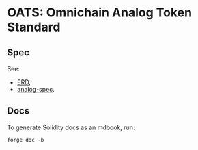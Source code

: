 # OATS: Omnichain Analog Token Standard

## Spec

See: 

+ [ERD](https://hackmd.io/bg0DTqWjSFOf7lV_7KyiOA),
+ [analog-spec](https://github.com/Analog-Labs/analog-spec/blob/master/src/products/OATS.md).

## Docs 

To generate Solidity docs as an mdbook, run: 

``` shell
forge doc -b
```
